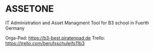 # ASSETONE

IT Administration and Asset Managment Tool for B3 school in Fuerth Germany

Orga-Pad: https://b3-best.piratenpad.de
Trello: https://trello.com/berufsschuleifs11b3

